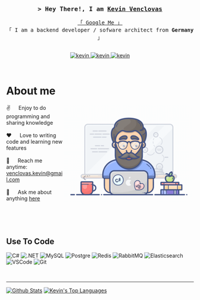 <!-- Intro  -->
<h3 align="center">
        <samp>&gt; Hey There!, I am
                <b><a target="_blank" href="#">Kevin Venclovas</a></b>
        </samp>
</h3>


<p align="center"> 
  <samp>
    <a href="https://www.google.com/search?q=Kevin+Venclovas">「 Google Me 」</a>
    <br>
    「 I am a backend developer / sofware architect from <b>Germany</b> 」
    <br>
    <br>
  </samp>
</p>

<p align="center">
 <a href="https://www.linkedin.com/in/kevin-venclovas-58ba39128" target="_blank">
  <img src="https://img.shields.io/badge/LinkedIn-0077B5?style=for-the-badge&logo=linkedin&logoColor=white" alt="kevin"/>
 </a>
 <a href="https://www.xing.com/profile/Kevin_Venclovas" target="_blank">
  <img src="https://img.shields.io/badge/Xing-0698A0?style=for-the-badge&logo=xing&logoColor=white" alt="kevin"/>
 </a>
 <a href="https://www.instagram.com/c_kev_" target="_blank">
  <img src="https://img.shields.io/badge/Instagram-fe4164?style=for-the-badge&logo=instagram&logoColor=white" alt="kevin" />
 </a> 
</p>
<br />

<!-- About Section -->
 # About me
 
<p>
 <img align="right" width="350" src="/assets/programmer.gif" alt="Coding gif" />
  
 ✌️ &emsp; Enjoy to do programming and sharing knowledge <br/><br/>
 ❤️ &emsp; Love to writing code and learning new features<br/><br/>
 📧 &emsp; Reach me anytime: venclovas.kevin@gmail.com<br/><br/>
 💬 &emsp; Ask me about anything [here](https://github.com/kevinvenclovas/kevinvenclovas/issues)

</p>
<br/>
<br/>
<br/>

## Use To Code

![C#](https://img.shields.io/badge/c%23-593D88.svg?style=for-the-badge&logo=c-sharp&logoColor=white&labelColor=black)
![.NET](https://img.shields.io/badge/.NET-5027d5.svg?style=for-the-badge&logo=.NET&logoColor=white&labelColor=black)
![MySQL](https://img.shields.io/badge/MySQL-e79b21.svg?style=for-the-badge&logo=MySQL&logoColor=white&labelColor=black)
![Postgre](https://img.shields.io/badge/Postgre-386595.svg?style=for-the-badge&logo=PostgreSQL&logoColor=white&labelColor=black)
![Redis](https://img.shields.io/badge/Redis-c83632.svg?style=for-the-badge&logo=redis&logoColor=white&labelColor=black)
![RabbitMQ](https://img.shields.io/badge/RabbitMQ-f76808.svg?style=for-the-badge&logo=rabbitmq&logoColor=white&labelColor=black)
![Elasticsearch](https://img.shields.io/badge/Elasticsearch-44c0b2.svg?style=for-the-badge&logo=elasticsearch&logoColor=white&labelColor=black)
![VSCode](https://img.shields.io/badge/Visual_Studio-0078d7?style=for-the-badge&logo=visual%20studio&logoColor=white&labelColor=black)
![Git](https://img.shields.io/badge/Git-F05032?style=for-the-badge&logo=git&logoColor=white&labelColor=black)

<br/>
<hr/>

<!-- <p align="center">
  <a href="https://github.com/kevinvenclovas">
    <img src="https://github-readme-streak-stats.herokuapp.com/?user=kevinvenclovas&theme=radical&border=7F3FBF&background=0D1117" alt="GitHub streak"/>
  </a>
</p> --> 

<!-- <p align="center">
  <a href="https://github.com/kevinvenclovas">
    <img src="https://github-profile-summary-cards.vercel.app/api/cards/profile-details?username=kevinvenclovas&theme=radical" alt="GitHub Contribution"/>
  </a>
</p> -->

<a> 
    <a href="https://github.com/kevinvenclovas"><img alt="Github Stats" src="https://denvercoder1-github-readme-stats.vercel.app/api?username=kevinvenclovas&show_icons=true&count_private=true&theme=react&border_color=7F3FBF&bg_color=0D1117&title_color=F85D7F&icon_color=F8D866" height="192px" width="49.5%"/></a>
    <a href="https://github.com/kevinvenclovas"><img alt="Kevin's Top Languages" src="https://denvercoder1-github-readme-stats.vercel.app/api/top-langs/?username=kevinvenclovas&langs_count=8&layout=compact&theme=react&border_color=7F3FBF&bg_color=0D1117&title_color=F85D7F&icon_color=F8D866" height="192px" width="49.5%"/></a>

  <br/>
</a>
